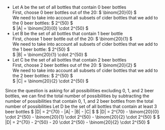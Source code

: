 <ul>
    <li> Let A be the set of all bottles that contain 0 beer bottles <br/> 
    First, choose 0 beer bottles out of the 20: $ \binom{20}{0} $ <br/> 
    We need to take into account all subsets of cider bottles that we add to the 0 beer bottles: $ 2^{50} $ <br/> 
    $ |A| = \binom{20}{0} \cdot 2^{50} $
    <li> Let B be the set of all bottles that contain 1 beer bottle <br/> 
    First, choose 1 beer bottle out of the 20: $ \binom{20}{1} $ <br/> 
    We need to take into account all subsets of cider bottles that we add to the 1 beer bottle: $ 2^{50} $ <br/> 
    $ |B| = \binom{20}{1} \cdot 2^{50} $
    <li> Let C be the set of all bottles that contain 2 beer bottles <br/> 
    First, choose 2 beer bottles out of the 20: $ \binom{20}{2} $ <br/> 
    We need to take into account all subsets of cider bottles that we add to the 2 beer bottles: $ 2^{50} $ <br/> 
    $ |C| = \binom{20}{2} \cdot 2^{50} $
</ul>
Since the question is asking for all possibilities excluding 0, 1, and 2 beer bottles, we can find the total number of possibilities by subtracting the number of possibilities that contain 0, 1, and 2 beer bottles from the total number of possibilities 
Let D be the set of all bottles that contain at least 3 beer bottles 
$ |D| = 2^{70} - |A| - |B| - |C| $ 
$ |D| = 2^{70} - \binom{20}{0} \cdot 2^{50} - \binom{20}{1} \cdot 2^{50} - \binom{20}{2} \cdot 2^{50} $ 
$ |D| = 2^{70} - 2^{50} - 20 \cdot 2^{50} - \binom{20}{2} \cdot 2^{50} $
